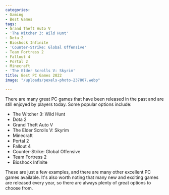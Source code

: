 ```yaml
---
categories:
- Gaming
- Best Games
tags:
- Grand Theft Auto V
- 'The Witcher 3: Wild Hunt'
- Dota 2
- Bioshock Infinite
- 'Counter-Strike: Global Offensive'
- Team Fortress 2
- Fallout 4
- Portal 2
- Minecraft
- 'The Elder Scrolls V: Skyrim'
title: Best PC Games 2022
image: "/uploads/pexels-photo-237807.webp"

---
```

There are many great PC games that have been released in the past and are still enjoyed by players today. Some popular options include:

* The Witcher 3: Wild Hunt
* Dota 2
* Grand Theft Auto V
* The Elder Scrolls V: Skyrim
* Minecraft
* Portal 2
* Fallout 4
* Counter-Strike: Global Offensive
* Team Fortress 2
* Bioshock Infinite

These are just a few examples, and there are many other excellent PC games available. It's also worth noting that many new and exciting games are released every year, so there are always plenty of great options to choose from.